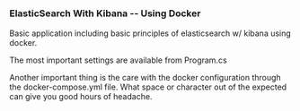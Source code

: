 # <h3> ElasticSearch With Kibana -- Using Docker


Basic application including basic principles of elasticsearch w/ kibana using docker.

The most important settings are available from Program.cs

Another important thing is the care with the docker configuration through the docker-compose.yml file. What space or character out of the expected can give you good hours of headache.

